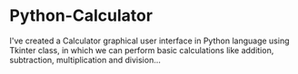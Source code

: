 # Python-Calculator

I've created a Calculator graphical user interface in Python language using Tkinter class, in which we can perform basic calculations like addition, subtraction, multiplication and division...

